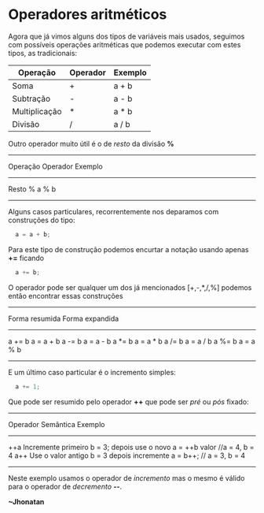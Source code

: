 # Operadores aritméticos

  Agora que já vimos alguns dos tipos de variáveis mais usados, seguimos com
possíveis operações aritméticas que podemos executar com estes tipos, as
tradicionais:

Operação      | Operador | Exemplo
------------- | -------- | -------
Soma          | +        | a + b
Subtração     | -        | a - b
Multiplicação | *        | a * b
Divisão       | /        | a / b

  Outro operador muito útil é o de _resto_ da divisão **%**

------------- -------- -------
Operação      Operador Exemplo
------------- -------- -------
Resto         %        a % b
------------- -------- -------

  Alguns casos particulares, recorrentemente nos deparamos com construções do
tipo:
```c
  a = a + b;
```
  Para este tipo de construção podemos encurtar a notação usando apenas **+=**
ficando
```c
  a += b;
```
  O operador pode ser qualquer um dos já mencionados [+,-,*,/,%] podemos então
encontrar essas construções

-------------- ---------------
Forma resumida Forma expandida
-------------- ---------------
a += b         a = a + b
a -= b         a = a - b
a *= b         a = a * b
a /= b         a = a / b
a %= b         a = a % b
-------------- ---------------

E um último caso particular é o incremento simples:
```c
  a += 1;
```

Que pode ser resumido pelo operador **++** que pode ser _pré_ ou _pós_ fixado:

-------- ---------------------- ------------------------
Operador Semântica              Exemplo
-------- ---------------------- ------------------------
++a      Incremente primeiro    b = 3;
         depois use o novo      a = ++b
         valor                  //a = 4, b = 4
a++      Use o valor antigo     b = 3
         depois incremente      a = b++; 
                                // a = 3, b = 4
-------- ---------------------- ------------------------

  Neste exemplo usamos o operador de _incremento_ mas o mesmo é válido para o
operador de _decremento_ **--**.

**~Jhonatan**
